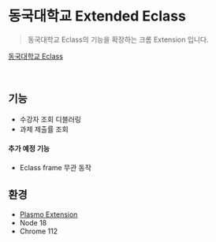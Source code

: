 # 동국대학교 Extended Eclass

> 동국대학교 Eclass의 기능을 확장하는 크롬 Extension 입니다.

[동국대학교 Eclass](https://eclass.dongguk.edu/Main.do?cmd=viewHome)

<br>

## 기능

- 수강자 조회 디블러링
- 과제 제출률 조회

#### 추가 예정 기능

- Eclass frame 무관 동작

## 환경

- [Plasmo Extension](https://docs.plasmo.com/)
- Node 18
- Chrome 112
